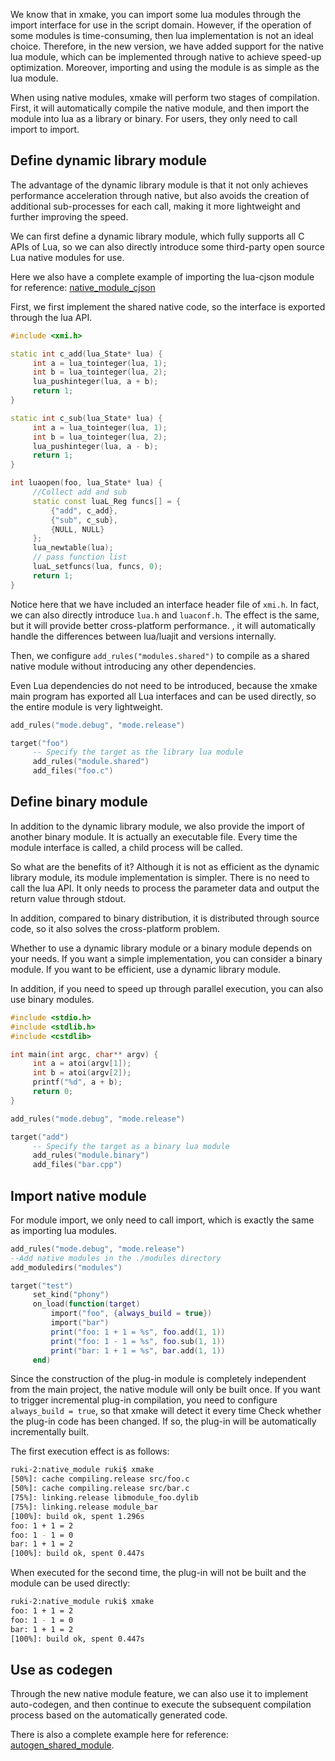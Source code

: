 
We know that in xmake, you can import some lua modules through the import interface for use in the script domain. However, if the operation of some modules is time-consuming, then lua implementation is not an ideal choice.
Therefore, in the new version, we have added support for the native lua module, which can be implemented through native to achieve speed-up optimization. Moreover, importing and using the module is as simple as the lua module.

When using native modules, xmake will perform two stages of compilation. First, it will automatically compile the native module, and then import the module into lua as a library or binary. For users, they only need to call import to import.

## Define dynamic library module

The advantage of the dynamic library module is that it not only achieves performance acceleration through native, but also avoids the creation of additional sub-processes for each call, making it more lightweight and further improving the speed.

We can first define a dynamic library module, which fully supports all C APIs of Lua, so we can also directly introduce some third-party open source Lua native modules for use.

Here we also have a complete example of importing the lua-cjson module for reference: [native_module_cjson](https://github.com/xmake-io/xmake/tree/master/tests/projects/other/native_module_cjson)

First, we first implement the shared native code, so the interface is exported through the lua API.


```c++ [./modules/foo/foo.c]
#include <xmi.h>

static int c_add(lua_State* lua) {
     int a = lua_tointeger(lua, 1);
     int b = lua_tointeger(lua, 2);
     lua_pushinteger(lua, a + b);
     return 1;
}

static int c_sub(lua_State* lua) {
     int a = lua_tointeger(lua, 1);
     int b = lua_tointeger(lua, 2);
     lua_pushinteger(lua, a - b);
     return 1;
}

int luaopen(foo, lua_State* lua) {
     //Collect add and sub
     static const luaL_Reg funcs[] = {
         {"add", c_add},
         {"sub", c_sub},
         {NULL, NULL}
     };
     lua_newtable(lua);
     // pass function list
     luaL_setfuncs(lua, funcs, 0);
     return 1;
}
```

Notice here that we have included an interface header file of `xmi.h`. In fact, we can also directly introduce `lua.h` and `luaconf.h`. The effect is the same, but it will provide better cross-platform performance. , it will automatically handle the differences between lua/luajit and versions internally.

Then, we configure `add_rules("modules.shared")` to compile as a shared native module without introducing any other dependencies.

Even Lua dependencies do not need to be introduced, because the xmake main program has exported all Lua interfaces and can be used directly, so the entire module is very lightweight.


```lua [./modules/foo/xmake.lua]
add_rules("mode.debug", "mode.release")

target("foo")
     -- Specify the target as the library lua module
     add_rules("module.shared")
     add_files("foo.c")
```

## Define binary module

In addition to the dynamic library module, we also provide the import of another binary module. It is actually an executable file. Every time the module interface is called, a child process will be called.

So what are the benefits of it? Although it is not as efficient as the dynamic library module, its module implementation is simpler. There is no need to call the lua API. It only needs to process the parameter data and output the return value through stdout.

In addition, compared to binary distribution, it is distributed through source code, so it also solves the cross-platform problem.

Whether to use a dynamic library module or a binary module depends on your needs. If you want a simple implementation, you can consider a binary module. If you want to be efficient, use a dynamic library module.

In addition, if you need to speed up through parallel execution, you can also use binary modules.

```c++ [./modules/bar/bar.cpp]
#include <stdio.h>
#include <stdlib.h>
#include <cstdlib>

int main(int argc, char** argv) {
     int a = atoi(argv[1]);
     int b = atoi(argv[2]);
     printf("%d", a + b);
     return 0;
}
```

```lua [./modules/bar/xmake.lua]
add_rules("mode.debug", "mode.release")

target("add")
     -- Specify the target as a binary lua module
     add_rules("module.binary")
     add_files("bar.cpp")
```

## Import native module

For module import, we only need to call import, which is exactly the same as importing lua modules.

```lua [./xmake.lua]
add_rules("mode.debug", "mode.release")
--Add native modules in the ./modules directory
add_moduledirs("modules")

target("test")
     set_kind("phony")
     on_load(function(target)
         import("foo", {always_build = true})
         import("bar")
         print("foo: 1 + 1 = %s", foo.add(1, 1))
         print("foo: 1 - 1 = %s", foo.sub(1, 1))
         print("bar: 1 + 1 = %s", bar.add(1, 1))
     end)
```

Since the construction of the plug-in module is completely independent from the main project, the native module will only be built once. If you want to trigger incremental plug-in compilation, you need to configure `always_build = true`, so that xmake will detect it every time Check whether the plug-in code has been changed. If so, the plug-in will be automatically incrementally built.

The first execution effect is as follows:

```bash
ruki-2:native_module ruki$ xmake
[50%]: cache compiling.release src/foo.c
[50%]: cache compiling.release src/bar.c
[75%]: linking.release libmodule_foo.dylib
[75%]: linking.release module_bar
[100%]: build ok, spent 1.296s
foo: 1 + 1 = 2
foo: 1 - 1 = 0
bar: 1 + 1 = 2
[100%]: build ok, spent 0.447s
```

When executed for the second time, the plug-in will not be built and the module can be used directly:

```bash
ruki-2:native_module ruki$ xmake
foo: 1 + 1 = 2
foo: 1 - 1 = 0
bar: 1 + 1 = 2
[100%]: build ok, spent 0.447s
```

## Use as codegen

Through the new native module feature, we can also use it to implement auto-codegen, and then continue to execute the subsequent compilation process based on the automatically generated code.

There is also a complete example here for reference: [autogen_shared_module](https://github.com/xmake-io/xmake/tree/master/tests/projects/other/autogen_shared_module).

